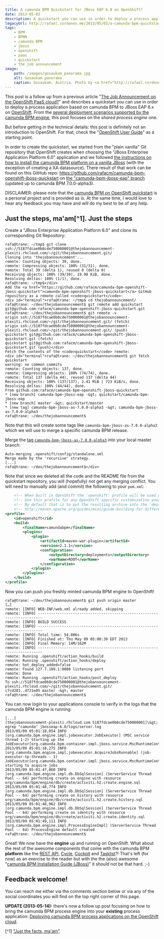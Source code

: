 ```yaml
---
title: A camunda BPM Quickstart for JBoss EAP 6.0 on OpenShift?
date: 2013-05-03
description: A quickstart you can use in order to deploy a process application based on camunda BPM to JBoss EAP 6.x on OpenShift.
legacyUrl: http://rafael.cordones.me/2013/05/03/a-camunda-bpm-quickstart-for-jboss-eap-6-0-on-openshift/
tags: 
    - BPM
    - BPMN
    - camunda BPM
    - jboss
    - openshift
    - paas
    - quickstart
    - the job announcement
image: 
    path: /images/gosaukam_panorama.jpg
    alt: Gosaukam panorama
    caption: Gosaukam. Austria. Photo by <a href="http://rafael.cordones.me">Rafael Cordones</a>.
---
```


This post is a follow up from a previous article "<a href="/blog/the-job-announcement-on-the-openshift-paas-cloud">The Job Announcement on the OpenShift PaaS cloud?</a>" and describes a quickstart you can use in order to deploy a process application based on camunda BPM to JBoss EAP 6.x on <a href="https://openshift.redhat.com/">OpenShift</a>. From the <a href="http://docs.camunda.org/guides/user-guide/#platform-process-engine">several deployment scenarios supported by the camunda BPM engine</a>, this post focuses on the <em>shared process engine</em> one.

But before getting in the technical details: this post is definitely not an introduction to OpenShift<i>.</i> For that, check the "<a href="https://access.redhat.com/site/documentation/en-US/OpenShift/2.0/html/User_Guide/">OpenShift User Guide</a>" as a starting point.

In order to create the quickstart, we started from the "plain vanilla" Git repository that OpenShift creates when choosing the "JBoss Enterprise Application Platform 6.0" application and we followed <a href="http://docs.camunda.org/guides/installation-guide/jboss/#platform">the instructions on how to install the camunda BPM platform on a vanilla JBoss</a> (with the exception of creating a XA datasource). There result of that work can be found on this GitHub repo: <a href="https://github.com/rafacm/camunda-bpm-openshift-jboss-quickstart">https://github.com/rafacm/camunda-bpm-openshift-jboss-quickstart</a> on <a href="https://github.com/rafacm/camunda-bpm-openshift-jboss-quickstart/tree/camunda-bpm-jboss-eap">the "camunda-bpm-jboss-eap" branch</a> (updated up to camunda BPM 7.0.0-alpha3).

<alert type="warning">
    DISCLAIMER: please note that the <a href="https://github.com/rafacm/camunda-bpm-openshift-jboss-quickstart/">camunda BPM on OpenShift quickstart</a> is a personal project and is provided as is. At the same time, I would love to hear any feedback you may have and will do my best to be of any help.
</alert>

## Just the steps, ma'am[^1]. Just the steps

Create a "JBoss Enterprise Application Platform 6.0" and clone its corresponding Git Repository:

```
rafa@trane: ~/tmp$ git clone ssh://5187fdcae0b8cde750000001@thejobannouncement-plexiti.rhcloud.com/~/git/thejobannouncement.git/
Cloning into 'thejobannouncement'...
remote: Counting objects: 39, done.
remote: Compressing objects: 100% (31/31), done.
remote: Total 39 (delta 1), reused 0 (delta 0)
Receiving objects: 100% (39/39), 19.98 KiB, done.
Resolving deltas: 100% (1/1), done.
rafa@trane: ~/tmp$</div>
Add the <a href="https://github.com/rafacm/camunda-bpm-openshift-jboss-quickstart">camunda-bpm-openshift-jboss-quickstart</a> GitHub repository as a remote called <code>quickstart</code>:
<div id="terminal">rafa@trane: ~/tmp$ cd thejobannouncement/
rafa@trane: ~/dev/thejobannouncement$ git remote add quickstart git@github.com:rafacm/camunda-bpm-openshift-jboss-quickstart.git
rafa@trane: ~/dev/thejobannouncement$ git remote -v
origin ssh://5187fdcae0b8cde750000001@thejobannouncement-plexiti.rhcloud.com/~/git/thejobannouncement.git/ (fetch)
origin ssh://5187fdcae0b8cde750000001@thejobannouncement-plexiti.rhcloud.com/~/git/thejobannouncement.git/ (push)
quickstart git@github.com:rafacm/camunda-bpm-openshift-jboss-quickstart.git (fetch)
quickstart git@github.com:rafacm/camunda-bpm-openshift-jboss-quickstart.git (push)</div>
Fetch the contents of the <code>quickstart</code> remote:
<div id="terminal">rafa@trane: ~/dev/thejobannouncement$ git fetch quickstart
warning: no common commits
remote: Counting objects: 137, done.
remote: Compressing objects: 100% (74/74), done.
remote: Total 137 (delta 44), reused 137 (delta 44)
Receiving objects: 100% (137/137), 2.41 MiB | 723 KiB/s, done.
Resolving deltas: 100% (44/44), done.
From github.com:rafacm/camunda-bpm-openshift-jboss-quickstart
* [new branch] camunda-bpm-jboss-eap -&gt; quickstart/camunda-bpm-jboss-eap
* [new branch] master -&gt; quickstart/master
* [new tag] camunda-bpm-jboss-as-7.0.0-alpha3 -&gt; camunda-bpm-jboss-as-7.0.0-alpha3
rafa@trane: ~/dev/thejobannouncement$
```

Note that this will create some tags like <code>camunda-bpm-jboss-as-7.0.0-alpha3</code> which we will use to merge a specific camunda BPM release.

Merge the <a href="https://github.com/rafacm/camunda-bpm-openshift-jboss-quickstart/tree/camunda-bpm-jboss-as-7.0.0-alpha3">tag <code>camunda-bpm-jboss-as-7.0.0-alpha3</code></a> into your local master branch:
```rafa@trane: ~/dev/thejobannouncement$ git merge -s recursive -X theirs camunda-bpm-jboss-as-7.0.0-alpha3
Auto-merging .openshift/config/standalone.xml
Merge made by the 'recursive' strategy.
[...]
rafa@trane: ~/dev/thejobannouncement$</div>
```

Note that since we deleted all the code and the README file from the quickstart repository, you will (hopefully)  not get any merging conflict. You will need to manually add (and commit) the following to your <code>pom.xml</code>:

```xml
    <!-- When built in OpenShift the 'openshift' profile will be used when invoking mvn. -->
    <!-- Use this profile for any OpenShift specific customization your app will need. -->
    <!-- By default that is to put the resulting archive into the 'deployments' folder. -->
    <!-- http://maven.apache.org/guides/mini/guide-building-for-different-environments.html -->
<profile>
    <id>openshift</id>
    <build>
        <finalName>camundabpm</finalName>
        <plugins>
            <plugin>
                <artifactId>maven-war-plugin</artifactId>
                <version>2.1.1</version>
                <configuration>
                    <outputDirectory>deployments</outputDirectory>
                    <warName>ROOT</warName>
                </configuration>
            </plugin>
        </plugins>
    </build>
</profile>
```

Now you can push you freshly minted camunda BPM engine to OpenShift!

```
rafa@trane: ~/dev/thejobannouncement$ git push origin master
[…]
remote: [INFO] WEB-INF/web.xml already added, skipping
remote: [INFO] ------------------------------------------------------------------------
remote: [INFO] BUILD SUCCESS
remote: [INFO] ------------------------------------------------------------------------
remote: [INFO] Total time: 54.086s
remote: [INFO] Finished at: Thu May 09 05:00:39 EDT 2013
remote: [INFO] Final Memory: 14M/162M
remote: [INFO] ------------------------------------------------------------------------
remote: Running .openshift/action_hooks/build
remote: Running .openshift/action_hooks/deploy
remote: hot_deploy_added=false
remote: Found 127.7.109.1:8080 listening port
remote: Done
remote: Running .openshift/action_hooks/post_deploy
To ssh://5187fdcae0b8cde750000001@thejobannouncement-plexiti.rhcloud.com/~/git/thejobannouncement.git/
c7cd281..d721e05 master -&gt; master
rafa@trane: ~/dev/thejobannouncement$
```

You can now login to your applications console to verify in the logs that the camunda BPM engine is running:

```rafa@trane: ~/dev/thejobannouncement$ ssh 5187fdcae0b8cde750000001@thejobannouncement-plexiti.rhcloud.com
[...]
[thejobannouncement-plexiti.rhcloud.com 5187fdcae0b8cde750000001]\&gt; egrep "camunda" jbosseap-6.0/logs/server.log
2013/05/09 05:01:18,054 INFO [org.camunda.bpm.engine.impl.jobexecutor.JobExecutor] (MSC service thread 1-2) Starting up the JobExecutor[org.camunda.bpm.container.impl.jboss.service.MscRuntimeContainerJobExecutor].
2013/05/09 05:01:18,275 INFO [org.camunda.bpm.engine.impl.jobexecutor.AcquireJobsRunnable] (job-executor-tp-threads - 1) JobExecutor[org.camunda.bpm.container.impl.jboss.service.MscRuntimeContainerJobExecutor] starting to acquire jobs
2013/05/09 05:01:47,860 INFO [org.camunda.bpm.engine.impl.db.DbSqlSession] (ServerService Thread Pool -- 64) performing create on engine with resource org/camunda/bpm/engine/db/create/activiti.h2.create.engine.sql
2013/05/09 05:01:48,774 INFO [org.camunda.bpm.engine.impl.db.DbSqlSession] (ServerService Thread Pool -- 64) performing create on history with resource org/camunda/bpm/engine/db/create/activiti.h2.create.history.sql
2013/05/09 05:01:48,962 INFO [org.camunda.bpm.engine.impl.db.DbSqlSession] (ServerService Thread Pool -- 64) performing create on identity with resource org/camunda/bpm/engine/db/create/activiti.h2.create.identity.sql
2013/05/09 05:01:49,111 INFO [org.camunda.bpm.engine.impl.ProcessEngineImpl] (ServerService Thread Pool -- 64) ProcessEngine default created
rafa@trane: ~/dev/thejobannouncement$
```

Great! We now have the <strong>engine</strong> up and running on OpenShift. What about the rest of the awesome components that come with the camunda BPM <strong>platform</strong> like the <a href="http://docs.camunda.org/api-references/rest/#!/overview/introduction">REST API</a>, <a href="http://www.camunda.org/design/cycle-tutorial.html">Cycle</a>, <a href="http://www.camunda.org/implement/cockpit.html">Cockpit</a> and <a href="http://www.camunda.org/implement/tasklist.html">Tasklist</a>?! That's left (for now) as an exercise to the reader but with the the (also) awesome "<a href="http://docs.camunda.org/guides/installation-guide/jboss/#platform">camunda BPM Installation Guide (JBoss)</a>" it should not be that hard. ;-)

## Feedback welcome!

You can reach me either via the comments section below or via any of the social coordinates you will find on the top right corner of this page.

<alert type="info">
    <strong>UPDATE (2013-05-14):</strong> there's now a follow up post focusing on how to bring the camunda BPM process engine into your <strong>existing</strong> process application: <a href="/blog/deploying-camunda-bpm-process-applications-on-the-openshift-cloud/">Deploying camunda BPM process applications on the OpenShift cloud</a>.
</alert>

[^1] ["Just the facts, ma'am"](https://www.youtube.com/watch?v=EkfKqwnGLr8&ab_channel=CBS)
